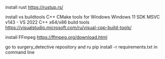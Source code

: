 install rust https://rustup.rs/

install vs buildtools
    C++ CMake tools for Windows
    Windows 11 SDK
    MSVC v143 - VS 2022 C++ x64/x86 build tools
        https://visualstudio.microsoft.com/ru/visual-cpp-build-tools/

install FFmpeg https://ffmpeg.org/download.html

go to surgery_detective repository and ru pip install -r requirements.txt in command line
